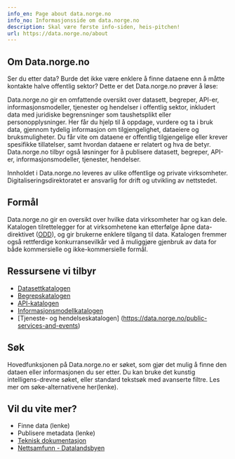 ```yaml
---
info_en: Page about data.norge.no
info_no: Informasjonsside om data.norge.no
description: Skal være første info-siden, heis-pitchen!
url: https://data.norge.no/about
---
```


## Om Data.norge.no

Ser du etter data? Burde det ikke være enklere å finne dataene enn å måtte kontakte halve offentlig sektor? Dette er det Data.norge.no prøver å løse:

Data.norge.no gir en omfattende oversikt over datasett, begreper, API-er, informasjonsmodeller, tjenester og hendelser i offentlig sektor, inkludert data med juridiske begrensninger som taushetsplikt eller personopplysninger. Her får du hjelp til å oppdage, vurdere og ta i bruk data, gjennom tydelig informasjon om tilgjengelighet, dataeiere og bruksmuligheter. Du får vite om dataene er offentlig tilgjengelige eller krever spesifikke tillatelser, samt hvordan dataene er relatert og hva de betyr. Data.norge.no tilbyr også løsninger for å publisere datasett, begreper, API-er, informasjonsmodeller, tjenester, hendelser.

Innholdet i Data.norge.no leveres av ulike offentlige og private virksomheter. Digitaliseringsdirektoratet er ansvarlig for drift og utvikling av nettstedet.

## Formål

Data.norge.no gir en oversikt over hvilke data virksomheter har og kan dele. Katalogen tilrettelegger for at virksomhetene kan etterfølge åpne data-direktivet ([ODD](https://www.digdir.no/datadeling/oversikt-over-eu-regelverk-om-deling-og-bruk-av-data/3251#pne_datadirektivetopen_data_directive_odd)), og gir brukerne enklere tilgang til data. Katalogen fremmer også rettferdige konkurransevilkår ved å muliggjøre gjenbruk av data for både kommersielle og ikke-kommersielle formål.

## Ressursene vi tilbyr

- [Datasettkatalogen](https://data.norge.no/datasets)
- [Begrepskatalogen](https://data.norge.no/concepts)
- [API-katalogen](https://data.norge.no/data-services)
- [Informasjonsmodellkatalogen](https://data.norge.no/information-models)
- [Tjeneste- og hendelseskatalogen] (https://data.norge.no/public-services-and-events)

## Søk

Hovedfunksjonen på Data.norge.no er søket, som gjør det mulig å finne den dataen eller informasjonen du ser etter. Du kan bruke det kunstig intelligens-drevne søket, eller standard tekstsøk med avanserte filtre. Les mer om søke-alternativene her(lenke).

## Vil du vite mer?

- Finne data (lenke)
- Publisere metadata (lenke)
- [Teknisk dokumentasjon](https://informasjonsforvaltning.github.io/)
- [Nettsamfunn - Datalandsbyen](https://datalandsbyen.norge.no/)
